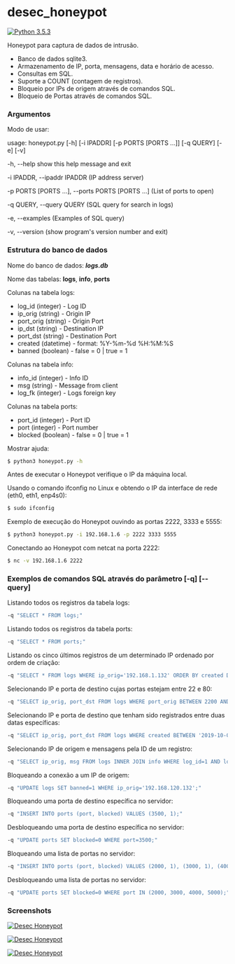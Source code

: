 # desec_honeypot

[![Python 3.5.3](https://img.shields.io/badge/python-3.5.3-blue.svg)](https://www.python.org/downloads/release/python-353/)

Honeypot para captura de dados de intrusão.

  - Banco de dados sqlite3.
  - Armazenamento de IP, porta, mensagens, data e horário de acesso.
  - Consultas em SQL.
  - Suporte a COUNT (contagem de registros).
  - Bloqueio por IPs de origem através de comandos SQL.
  - Bloqueio de Portas através de comandos SQL.

### Argumentos

Modo de usar:

usage: honeypot.py [-h] [-i IPADDR] [-p PORTS [PORTS ...]] [-q QUERY] [-e] [-v]

-h, --help show this help message and exit

-i IPADDR, --ipaddr IPADDR (IP address server)

-p PORTS [PORTS ...], --ports PORTS [PORTS ...] (List of ports to open)

-q QUERY, --query QUERY (SQL query for search in logs)

-e, --examples (Examples of SQL query)

-v, --version  (show program's version number and exit)

### Estrutura do banco de dados

Nome do banco de dados: ***logs.db***

Nome das tabelas: **logs**, **info**, **ports**

Colunas na tabela logs:

- log_id (integer)   - Log ID
- ip_orig (string)   - Origin IP
- port_orig (string) - Origin Port
- ip_dst (string)    - Destination IP
- port_dst (string)  - Destination Port
- created (datetime) - format: %Y-%m-%d %H:%M:%S
- banned (boolean)   - false = 0 | true = 1

Colunas na tabela info:

- info_id (integer)   - Info ID
- msg (string)        - Message from client
- log_fk (integer)    - Logs foreign key

Colunas na tabela ports:

- port_id (integer)   - Port ID
- port (integer)      - Port number
- blocked (boolean)   - false = 0 | true = 1


Mostrar ajuda:
```sh
$ python3 honeypot.py -h
```

Antes de executar o Honeypot verifique o IP da máquina local.

Usando o comando ifconfig no Linux e obtendo o IP da interface de rede (eth0, eth1, enp4s0):
```sh
$ sudo ifconfig
```

Exemplo de execução do Honeypot ouvindo as portas 2222, 3333 e 5555:
```sh
$ python3 honeypot.py -i 192.168.1.6 -p 2222 3333 5555
```

Conectando ao Honeypot com netcat na porta 2222:
```sh
$ nc -v 192.168.1.6 2222
```

### Exemplos de comandos SQL através do parâmetro [-q] [--query]

Listando todos os registros da tabela logs:
```sh
-q "SELECT * FROM logs;"
```

Listando todos os registros da tabela ports:
```sh
-q "SELECT * FROM ports;"
```

Listando os cinco últimos registros de um determinado IP ordenado por ordem de criação:
```sh
-q "SELECT * FROM logs WHERE ip_orig='192.168.1.132' ORDER BY created DESC LIMIT 5;"
```

Selecionando IP e porta de destino cujas portas estejam entre 22 e 80:
```sh
-q "SELECT ip_orig, port_dst FROM logs WHERE port_orig BETWEEN 2200 AND 2500;"
```

Selecionando IP e porta de destino que tenham sido registrados entre duas datas específicas:
```sh
-q "SELECT ip_orig, port_dst FROM logs WHERE created BETWEEN '2019-10-01 12:00:00' AND '2019-10-05 12:00:00';"
```

Selecionando IP de origem e mensagens pela ID de um registro:
```sh
-q "SELECT ip_orig, msg FROM logs INNER JOIN info WHERE log_id=1 AND log_id=log_fk;"
```

Bloqueando a conexão a um IP de origem:
```sh
-q "UPDATE logs SET banned=1 WHERE ip_orig='192.168.120.132';"
```

Bloqueando uma porta de destino específica no servidor:
```sh
-q "INSERT INTO ports (port, blocked) VALUES (3500, 1);"
```

Desbloqueando uma porta de destino específica no servidor:
```sh
-q "UPDATE ports SET blocked=0 WHERE port=3500;"
```

Bloqueando uma lista de portas no servidor:
```sh
-q "INSERT INTO ports (port, blocked) VALUES (2000, 1), (3000, 1), (4000, 1), (5000, 1);"
```

Desbloqueando uma lista de portas no servidor:
```sh
-q "UPDATE ports SET blocked=0 WHERE port IN (2000, 3000, 4000, 5000);"
```

### Screenshots

[![Desec Honeypot](https://i.imgur.com/eXoW50e.png)](https://github.com/desecsecurity/desec_honeypot/)

[![Desec Honeypot](https://i.imgur.com/me4nzIv.png)](https://github.com/desecsecurity/desec_honeypot/)

[![Desec Honeypot](https://i.imgur.com/gcfH62J.png)](https://github.com/desecsecurity/desec_honeypot/)